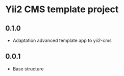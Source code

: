 Yii2 CMS template project
=============================================

0.1.0
---
- Adaptation advanced template app to yii2-cms

0.0.1
---
- Base structure